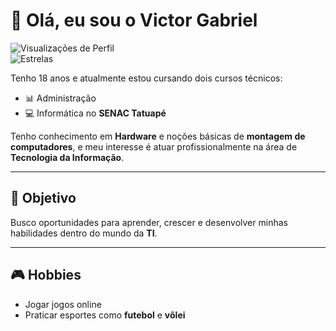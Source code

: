 # 👋 Olá, eu sou o Victor Gabriel  

![Visualizações de Perfil](https://komarev.com/ghpvc/?username=cesareed&color=blue)  
![Estrelas](https://img.shields.io/github/stars/cesareed?affiliations=OWNER&style=social)  

Tenho 18 anos e atualmente estou cursando dois cursos técnicos:  
- 📊 Administração  
- 💻 Informática no **SENAC Tatuapé**  

Tenho conhecimento em **Hardware** e noções básicas de **montagem de computadores**, e meu interesse é atuar profissionalmente na área de **Tecnologia da Informação**.  

---

## 🎯 Objetivo
Busco oportunidades para aprender, crescer e desenvolver minhas habilidades dentro do mundo da **TI**.  

---

## 🎮 Hobbies
- Jogar jogos online  
- Praticar esportes como **futebol** e **vôlei**  

